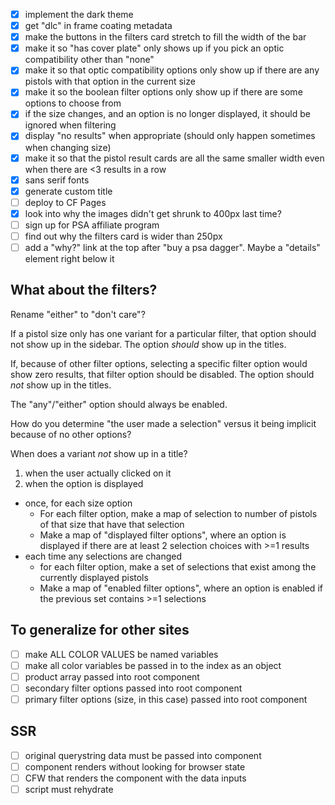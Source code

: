 - [x] implement the dark theme
- [x] get "dlc" in frame coating metadata
- [x] make the buttons in the filters card stretch to fill the width of the bar
- [x] make it so "has cover plate" only shows up if you pick an optic compatibility other than "none"
- [x] make it so that optic compatibility options only show up if there are any pistols with that option in the current size
- [x] make it so the boolean filter options only show up if there are some options to choose from
- [x] if the size changes, and an option is no longer displayed, it should be ignored when filtering
- [x] display "no results" when appropriate (should only happen sometimes when changing size)
- [x] make it so that the pistol result cards are all the same smaller width even when there are <3 results in a row
- [x] sans serif fonts
- [x] generate custom title
- [ ] deploy to CF Pages
- [x] look into why the images didn't get shrunk to 400px last time?
- [ ] sign up for PSA affiliate program
- [ ] find out why the filters card is wider than 250px
- [ ] add a "why?" link at the top after "buy a psa dagger".  Maybe a "details" element right below it

## What about the filters?

Rename "either" to "don't care"?

If a pistol size only has one variant for a particular filter, that option should not show up in the sidebar.  The option *should* show up in the titles.

If, because of other filter options, selecting a specific filter option would show zero results, that filter option should be disabled.  The option should *not* show up in the titles.

The "any"/"either" option should always be enabled.

How do you determine "the user made a selection" versus it being implicit because of no other options?

When does a variant *not* show up in a title?
1. when the user actually clicked on it
2. when the option is displayed

- once, for each size option
	- For each filter option, make a map of selection to number of pistols of that size that have that selection
	- Make a map of "displayed filter options", where an option is displayed if there are at least 2 selection choices with >=1 results
- each time any selections are changed
	- for each filter option, make a set of selections that exist among the currently displayed pistols
	- Make a map of "enabled filter options", where an option is enabled if the previous set contains >=1 selections



## To generalize for other sites

- [ ] make ALL COLOR VALUES be named variables
- [ ] make all color variables be passed in to the index as an object
- [ ] product array passed into root component
- [ ] secondary filter options passed into root component
- [ ] primary filter options (size, in this case) passed into root component

## SSR

- [ ] original querystring data must be passed into component
- [ ] component renders without looking for browser state
- [ ] CFW that renders the component with the data inputs
- [ ] script must rehydrate
